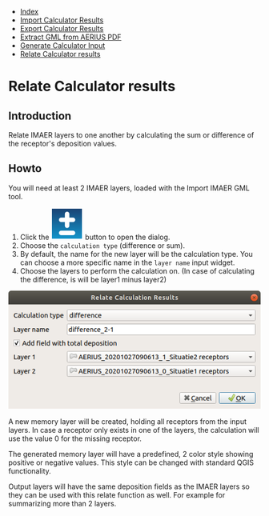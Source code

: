 * [Index](00_index.md)
* [Import Calculator Results](01_import_calc_results.md)
* [Export Calculator Results](02_export_calc_results.md)
* [Extract GML from AERIUS PDF](03_extract_gml_from_pdf.md)
* [Generate Calculator Input](04_generate_calc_input.md)
* [Relate Calculator results](05_relate_calc_results.md)

# Relate Calculator results

## Introduction

Relate IMAER layers to one another by calculating the sum or difference of the receptor's deposition values.

## Howto

You will need at least 2 IMAER layers, loaded with the Import IMAER GML tool.

1. Click the ![import button](../ImaerPlugin/icon_relate_calc_results.svg "relate calculator results") button to open the dialog.
2. Choose the `calculation type` (difference or sum).
3. By default, the name for the new layer will be the calculation type. You can choose a more specific name in the `layer name` input widget.
4. Choose the layers to perform the calculation on. (In case of calculating the difference, is will be layer1 minus layer2)

![dialog](img/relate_calc_results_dlg.png)

A new memory layer will be created, holding all receptors from the input layers. In case a receptor only exists in one of the layers, the calculation will use the value 0 for the missing receptor.

The generated memory layer will have a predefined, 2 color style showing positive or negative values. This style can be changed with standard QGIS functionality.

Output layers will have the same deposition fields as the IMAER layers so they can be used with this relate function as well. For example for summarizing more than 2 layers.
